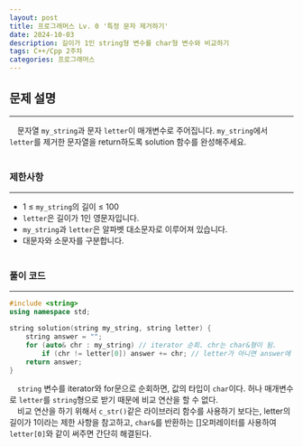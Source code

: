 ```yaml
---
layout: post
title: 프로그래머스 Lv. 0 '특정 문자 제거하기'
date: 2024-10-03
description: 길이가 1인 string형 변수를 char형 변수와 비교하기
tags: C++/Cpp 2주차
categories: 프로그래머스
---
```


## 문제 설명
---
&emsp;문자열 `my_string`과 문자 `letter`이 매개변수로 주어집니다. `my_string`에서 `letter`를 제거한 문자열을 return하도록 solution 함수를 완성해주세요.<br><br>

### 제한사항
---
- 1 ≤ `my_string`의 길이 ≤ 100
- `letter`은 길이가 1인 영문자입니다.
- `my_string`과 `letter`은 알파벳 대소문자로 이루어져 있습니다.
- 대문자와 소문자를 구분합니다.<br><br>

### 풀이 코드
---
```cpp
#include <string>
using namespace std;

string solution(string my_string, string letter) {
	string answer = "";
	for (auto& chr : my_string) // iterator 순회. chr는 char&형이 됨.
		if (chr != letter[0]) answer += chr; // letter가 아니면 answer에 추가
	return answer;
}
```
&emsp;`string` 변수를 iterator와 for문으로 순회하면, 값의 타입이 `char`이다. 허나 매개변수로 `letter`를 `string`형으로 받기 때문에 비교 연산을 할 수 없다.<br>
&emsp;비교 연산을 하기 위해서 `c_str()`같은 라이브러리 함수를 사용하기 보다는, letter의 길이가 1이라는 제한 사항을 참고하고, `char&`를 반환하는 []오퍼레이터를 사용하여 `letter[0]`와 같이 써주면 간단히 해결된다.